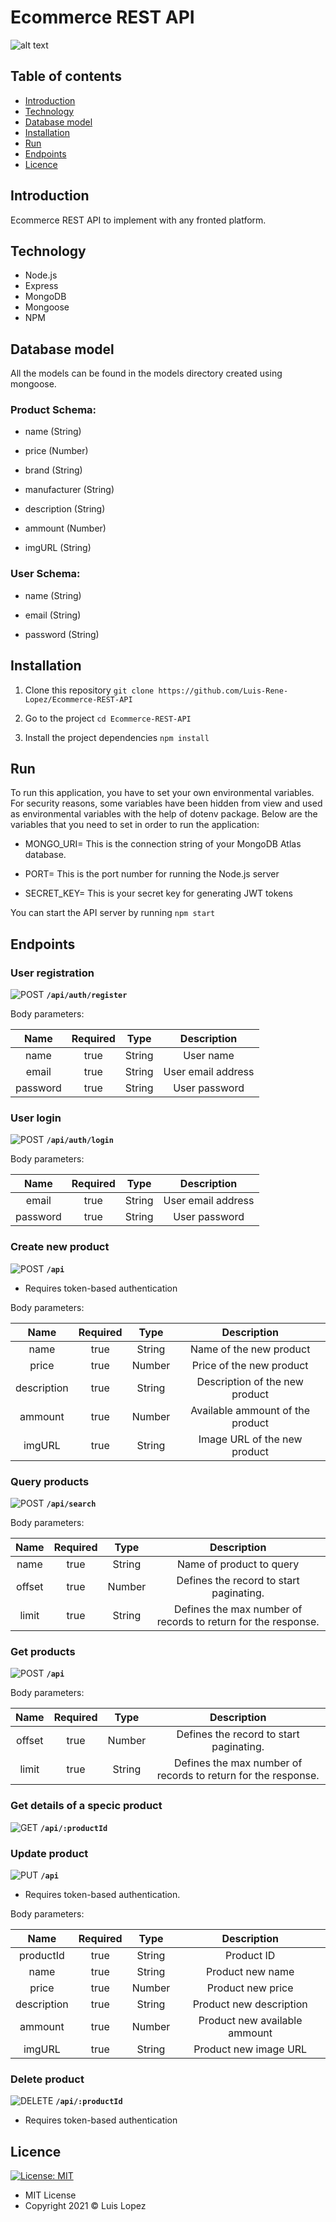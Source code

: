 # Ecommerce REST API

![alt text](https://bs-uploads.toptal.io/blackfish-uploads/blog/post/seo/og_image_file/og_image/15921/secure-rest-api-in-nodejs-18f43b3033c239da5d2525cfd9fdc98f.png)

## Table of contents

* [Introduction](#introduction)
* [Technology](#technology)
* [Database model](#database-model)
* [Installation](#installation)
* [Run](#run)
* [Endpoints](#endpoints)
* [Licence](#licence)

## Introduction

Ecommerce REST API to implement with any fronted platform. 

## Technology

* Node.js
* Express
* MongoDB
* Mongoose
* NPM

## Database model

All the models can be found in the models directory created using mongoose.

### Product Schema:

* name (String)

* price (Number)

* brand (String)

* manufacturer (String)

* description (String)

* ammount (Number)

* imgURL (String)

### User Schema:

* name (String) 

* email (String)

* password (String)


## Installation

1. Clone this repository  `git clone https://github.com/Luis-Rene-Lopez/Ecommerce-REST-API`

2. Go to the project `cd Ecommerce-REST-API`

3. Install the project dependencies `npm install`

## Run

To run this application, you have to set your own environmental variables. For security reasons, some variables have been hidden from view and used as environmental variables with the help of dotenv package. Below are the variables that you need to set in order to run the application:

* MONGO_URI=  This is the connection string of your MongoDB Atlas database.

* PORT=  This is the port number for running the Node.js server

* SECRET_KEY= This is your secret key for generating JWT tokens

You can start the API server by running `npm start`

## Endpoints

### User registration

![POST](https://img.shields.io/badge/METHOD-POST-blue) **`/api/auth/register`**

Body parameters:

| Name | Required  | Type  | Description |
| :---:| :-:| :-:| :-:|
| name | true | String | User name |
| email | true  | String | User email address |
| password | true | String | User password |

### User login

![POST](https://img.shields.io/badge/METHOD-POST-blue) **`/api/auth/login`**

Body parameters:

| Name | Required  | Type  | Description |
| :---:| :-:| :-:| :-:|
| email | true  | String | User email address |
| password | true | String | User password |


### Create new product

![POST](https://img.shields.io/badge/METHOD-POST-blue) **`/api`**

* Requires token-based authentication

Body parameters:

| Name | Required  | Type  | Description |
| :---:| :-:| :-:| :-:|
| name | true | String | Name of the new product
| price | true | Number | Price of the new product
| description | true | String | Description of the new product
| ammount | true | Number | Available ammount of the product
| imgURL | true | String | Image URL of the new product

### Query products

![POST](https://img.shields.io/badge/METHOD-POST-blue) **`/api/search`**

Body parameters:

| Name | Required  | Type  | Description |
| :---:| :-:| :-:| :-:|
| name | true | String | Name of product to query
| offset | true | Number | Defines the record to start paginating.
| limit | true | String | Defines the max number of records to return for the response.

### Get products

![POST](https://img.shields.io/badge/METHOD-POST-blue) **`/api`**

Body parameters:

| Name | Required  | Type  | Description |
| :---:| :-:| :-:| :-:|
| offset | true | Number | Defines the record to start paginating.
| limit | true | String | Defines the max number of records to return for the response.

### Get details of a specic product

![GET](https://img.shields.io/badge/METHOD-GET-brightgreen) **`/api/:productId`**  

### Update product

![PUT](https://img.shields.io/badge/METHOD-PUT-yellow) **`/api`**

* Requires token-based authentication.

Body parameters:

| Name | Required  | Type  | Description |
| :---:| :-:| :-:| :-:|
| productId | true | String | Product ID |
| name | true | String | Product new name
| price | true | Number | Product new price
| description | true | String | Product new description
| ammount | true | Number | Product new available ammount
| imgURL | true | String | Product new image URL

### Delete product

![DELETE](https://img.shields.io/badge/METHOD-DELETE-red) **`/api/:productId`**

* Requires token-based authentication

## Licence
 [![License: MIT](https://img.shields.io/badge/License-MIT-yellow.svg)](https://opensource.org/licenses/MIT)

* MIT License
* Copyright 2021 © Luis Lopez
